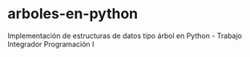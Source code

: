 # arboles-en-python
Implementación de estructuras de datos tipo árbol en Python - Trabajo Integrador Programación I
